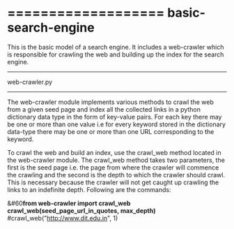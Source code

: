 ===================
basic-search-engine
===================

This is the basic model of a search engine. It includes a web-crawler which is
responsible for  crawling the web and building up the index for the search engine.

________________

web-crawler.py
________________

The web-crawler module implements various methods to crawl the web from a given
seed page and index all the collected links in a python dictionary data type in
the form of key-value pairs. For each key there may be one or more than one value
i.e for every keyword stored in the dictionary data-type there may be one or more 
than one URL corresponding to the keyword.

To crawl the web and build an index, use the crawl_web method located in the 
web-crawler module. The crawl_web method takes two parameters, the first is the
seed page i.e. the page from where the crawler will commence the crawling and 
the second is the depth to which the crawler should crawl. This is necessary 
because the crawler will not get caught up crawling the links to an indefinite
depth. Following are the commands:

&#60<b>from web-crawler import crawl_web</b><br>
<b>crawl_web(seed_page_url_in_quotes, max_depth)</b><br>
#crawl_web("http://www.dit.edu.in", 1) 
